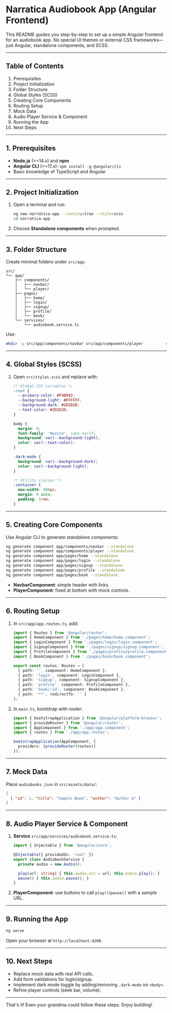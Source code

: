 # Narratica Audiobook App (Angular Frontend)

This README guides you step-by-step to set up a simple Angular frontend for an audiobook app. No special UI themes or external CSS frameworks—just Angular, standalone components, and SCSS.

---

## Table of Contents

1. Prerequisites  
2. Project Initialization  
3. Folder Structure  
4. Global Styles (SCSS)  
5. Creating Core Components  
6. Routing Setup  
7. Mock Data  
8. Audio Player Service & Component  
9. Running the App  
10. Next Steps  

---

## 1. Prerequisites

- **Node.js** (>=14.x) and **npm**  
- **Angular CLI** (>=17.x): `npm install -g @angular/cli`  
- Basic knowledge of TypeScript and Angular  

---

## 2. Project Initialization

1. Open a terminal and run:
   ```bash
   ng new narratica-app --routing=true --style=scss
   cd narratica-app
   ```
2. Choose **Standalone components** when prompted.

---

## 3. Folder Structure

Create minimal folders under `src/app`:

```
src/
└── app/
    ├── components/
    │   ├── navbar/
    │   └── player/
    ├── pages/
    │   ├── home/
    │   ├── login/
    │   ├── signup/
    │   ├── profile/
    │   └── book/
    └── services/
        └── audiobook.service.ts
```

Use:
```bash
mkdir -p src/app/components/navbar src/app/components/player          src/app/pages/{home,login,signup,profile,book}          src/app/services
```

---

## 4. Global Styles (SCSS)

1. Open `src/styles.scss` and replace with:

   ```scss
   /* Global CSS variables */
   :root {
     --primary-color: #F4B942;
     --background-light: #FFFFFF;
     --background-dark: #2D2D2D;
     --text-color: #2D2D2D;
   }

   body {
     margin: 0;
     font-family: 'Nunito', sans-serif;
     background: var(--background-light);
     color: var(--text-color);
   }

   .dark-mode {
     background: var(--background-dark);
     color: var(--background-light);
   }

   /* Utility classes */
   .container {
     max-width: 800px;
     margin: 0 auto;
     padding: 1rem;
   }
   ```

---

## 5. Creating Core Components

Use Angular CLI to generate standalone components:

```bash
ng generate component app/components/navbar --standalone
ng generate component app/components/player --standalone
ng generate component app/pages/home --standalone
ng generate component app/pages/login --standalone
ng generate component app/pages/signup --standalone
ng generate component app/pages/profile --standalone
ng generate component app/pages/book --standalone
```

- **NavbarComponent**: simple header with links.  
- **PlayerComponent**: fixed at bottom with mock controls.  

---

## 6. Routing Setup

1. In `src/app/app.routes.ts`, add:

   ```ts
   import { Routes } from '@angular/router';
   import { HomeComponent } from './pages/home/home.component';
   import { LoginComponent } from './pages/login/login.component';
   import { SignupComponent } from './pages/signup/signup.component';
   import { ProfileComponent } from './pages/profile/profile.component';
   import { BookComponent } from './pages/book/book.component';

   export const routes: Routes = [
     { path: '', component: HomeComponent },
     { path: 'login', component: LoginComponent },
     { path: 'signup', component: SignupComponent },
     { path: 'profile', component: ProfileComponent },
     { path: 'book/:id', component: BookComponent },
     { path: '**', redirectTo: '' }
   ];
   ```

2. In `main.ts`, bootstrap with router:

   ```ts
   import { bootstrapApplication } from '@angular/platform-browser';
   import { provideRouter } from '@angular/router';
   import { AppComponent } from './app/app.component';
   import { routes } from './app/app.routes';

   bootstrapApplication(AppComponent, {
     providers: [provideRouter(routes)]
   });
   ```

---

## 7. Mock Data

Place `audiobooks.json` in `src/assets/data/`:

```json
[
  { "id": 1, "title": "Sample Book", "author": "Author A" }
]
```

---

## 8. Audio Player Service & Component

1. **Service** `src/app/services/audiobook.service.ts`:
   ```ts
   import { Injectable } from '@angular/core';

   @Injectable({ providedIn: 'root' })
   export class AudiobookService {
     private audio = new Audio();

     play(url: string) { this.audio.src = url; this.audio.play(); }
     pause() { this.audio.pause(); }
   }
   ```

2. **PlayerComponent**: use buttons to call `play()`/`pause()` with a sample URL.

---

## 9. Running the App

```bash
ng serve
```

Open your browser at `http://localhost:4200`.

---

## 10. Next Steps

- Replace mock data with real API calls.  
- Add form validations for login/signup.  
- Implement dark mode toggle by adding/removing `.dark-mode` on `<body>`.  
- Refine player controls (seek bar, volume).

---

That's it! Even your grandma could follow these steps. Enjoy building!  

